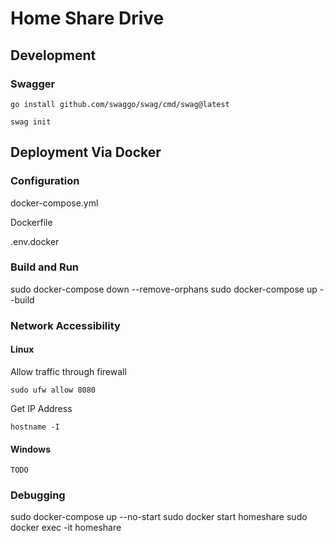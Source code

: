 # Home Share Drive

## Development

### Swagger

`go install github.com/swaggo/swag/cmd/swag@latest`

`swag init`

## Deployment Via Docker

### Configuration

docker-compose.yml

Dockerfile

.env.docker

### Build and Run

sudo docker-compose down --remove-orphans
sudo docker-compose up --build

### Network Accessibility

#### Linux

Allow traffic through firewall

`sudo ufw allow 8080`

Get IP Address

`hostname -I`

#### Windows

`TODO`

### Debugging

sudo docker-compose up --no-start
sudo docker start homeshare
sudo docker exec -it homeshare








